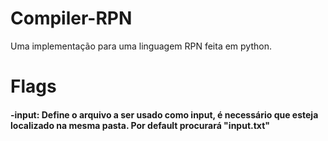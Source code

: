 # Compiler-RPN
Uma implementação para uma linguagem RPN feita em python.

# Flags
#### -input: Define o arquivo a ser usado como input, é necessário que esteja localizado na mesma pasta. Por default procurará "input.txt"
